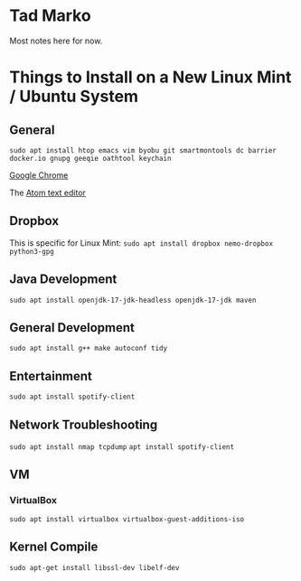 # Tad Marko

Most notes here for now.

# Things to Install on a New Linux Mint / Ubuntu System

## General

```sudo apt install htop emacs vim byobu git smartmontools dc barrier docker.io gnupg geeqie oathtool keychain```

[Google Chrome](https://www.google.com/chrome/)

The [Atom text editor](https://flight-manual.atom.io/getting-started/sections/installing-atom/)

## Dropbox

This is specific for Linux Mint: ```sudo apt install dropbox nemo-dropbox python3-gpg```

## Java Development

```sudo apt install openjdk-17-jdk-headless openjdk-17-jdk maven```

## General Development

```sudo apt install g++ make autoconf tidy```

## Entertainment

```sudo apt install spotify-client```

## Network Troubleshooting

```sudo apt install nmap tcpdump```
```apt install spotify-client```

## VM

### VirtualBox

```sudo apt install virtualbox virtualbox-guest-additions-iso```

## Kernel Compile

```sudo apt-get install libssl-dev libelf-dev```

<!--
- 👋 Hi, I’m @txtad
- 👀 I’m interested in ...
- 🌱 I’m currently learning ...
- 💞️ I’m looking to collaborate on ...
- 📫 How to reach me ...
-->
<!---
txtad/txtad is a ✨ special ✨ repository because its `README.md` (this file) appears on your GitHub profile.
You can click the Preview link to take a look at your changes.
--->
